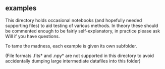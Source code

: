 ## examples

This directory holds occasional notebooks (and hopefully needed supporting files) to aid testing of 
various methods. In theory these should be commented enough to be fairly self-explanatory, in practice 
please ask Will if you have questions.

To tame the madness, each example is given its own subfolder.

(File formats .fits* and .npy* are not supported in this directory to avoid accidentally dumping large 
intermediate datafiles into this folder)


